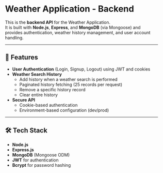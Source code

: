 # Weather Application - Backend

This is the **backend API** for the Weather Application.  
It is built with **Node.js**, **Express**, and **MongoDB** (via Mongoose) and provides authentication, weather history management, and user account handling.

---

## 🚀 Features
- **User Authentication** (Login, Signup, Logout) using JWT and cookies
- **Weather Search History**
  - Add history when a weather search is performed
  - Paginated history fetching (25 records per request)
  - Remove a specific history record
  - Clear entire history
- **Secure API**
  - Cookie-based authentication
  - Environment-based configuration (dev/prod)

---

## 🛠️ Tech Stack
- **Node.js**
- **Express.js**
- **MongoDB** (Mongoose ODM)
- **JWT** for authentication
- **Bcrypt** for password hashing
